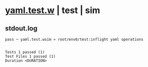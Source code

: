 # [yaml.test.w](../../../../../../examples/tests/sdk_tests/fs/yaml.test.w) | test | sim

## stdout.log
```log
pass ─ yaml.test.wsim » root/env0/test:inflight yaml operations
 
 
Tests 1 passed (1)
Test Files 1 passed (1)
Duration <DURATION>
```

